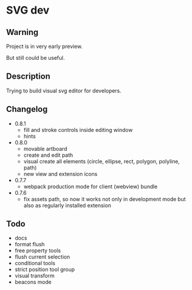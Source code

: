 # SVG dev

## Warning

Project is in very early preview.

But still could be useful.

## Description

Trying to build visual svg editor for developers.

## Changelog
 - 0.8.1
   - fill and stroke controls inside editing window
   - hints
 - 0.8.0
   - movable artboard
   - create and edit path
   - visual create all elements (circle, ellipse, rect, polygon, polyline, path)
   - new view and extension icons
 - 0.7.7
   - webpack production mode for client (webview) bundle
 - 0.7.6
   - fix assets path, so now it works not only in development mode but also as regularly installed extension

## Todo
- docs
- format flush
- free property tools
- flush current selection
- conditional tools
- strict position tool group
- visual transform
- beacons mode
